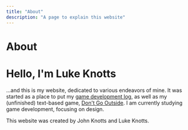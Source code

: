 ```yaml
---
title: "About"
description: "A page to explain this website"
---
```


# About

# Hello, I'm Luke Knotts

...and this is my website, dedicated to various endeavors of mine. It was started as a place to put my <a class="inline-link" href="/devlog/devloghome">game development log</a>, as well as my (unfinished) text-based game, <a class="inline-link" href="https://dontgooutside.lukeknotts.com">Don't Go Outside</a>. I am currently studying game development, focusing on design.

This website was created by John Knotts and Luke Knotts.
